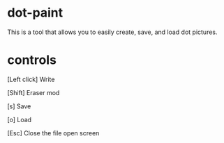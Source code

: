 # dot-paint
This is a tool that allows you to easily create, save, and load dot pictures.
# controls
[Left click] Write

[Shift] Eraser mod 

[s] Save

[o] Load

[Esc] Close the file open screen
